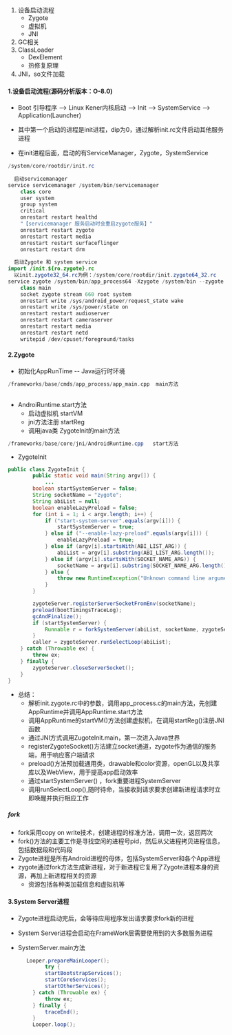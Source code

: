 1. 设备启动流程
   - Zygote
   - 虚拟机
   - JNI
2. GC相关
3. ClassLoader
   - DexElement
   - 热修复原理
4. JNI，so文件加载



#### 1.设备启动流程(源码分析版本：O-8.0)

- Boot 引导程序 --> Linux Kener内核启动 --> Init --> SystemService --> Application(Launcher)

- 其中第一个启动的进程是init进程，dip为0，通过解析init.rc文件启动其他服务进程
- 在init进程后面，启动的有ServiceManager，Zygote，SystemService

~~~java
/system/core/rootdir/init.rc
  
  启动servicemanager
service servicemanager /system/bin/servicemanager
    class core
    user system
    group system
    critical
    onrestart restart healthd
    "【servicemanager 服务启动时会重启zygote服务】"
    onrestart restart zygote
    onrestart restart media
    onrestart restart surfaceflinger
    onrestart restart drm
      
  启动Zygote 和 system service
import /init.${ro.zygote}.rc
  以init.zygote32_64.rc为例：/system/core/rootdir/init.zygote64_32.rc
service zygote /system/bin/app_process64 -Xzygote /system/bin --zygote --start-system-server --socket-name=zygote
    class main
    socket zygote stream 660 root system
    onrestart write /sys/android_power/request_state wake
    onrestart write /sys/power/state on
    onrestart restart audioserver
    onrestart restart cameraserver
    onrestart restart media
    onrestart restart netd
    writepid /dev/cpuset/foreground/tasks
~~~

#### 2.Zygote

- 初始化AppRunTime -- Java运行时环境

~~~c
/frameworks/base/cmds/app_process/app_main.cpp  main方法
  
~~~

- AndroiRuntime.start方法
  - 启动虚拟机 startVM
  - jni方法注册 startReg
  - 调用java类 ZygoteInit的main方法

~~~java
/frameworks/base/core/jni/AndroidRuntime.cpp   start方法

~~~

- ZygoteInit

```java
public class ZygoteInit {
		public static void main(String argv[]) {
    		...
        boolean startSystemServer = false;
        String socketName = "zygote";
        String abiList = null;
        boolean enableLazyPreload = false;
        for (int i = 1; i < argv.length; i++) {
            if ("start-system-server".equals(argv[i])) {
                startSystemServer = true;
            } else if ("--enable-lazy-preload".equals(argv[i])) {
                enableLazyPreload = true;
            } else if (argv[i].startsWith(ABI_LIST_ARG)) {
                abiList = argv[i].substring(ABI_LIST_ARG.length());
            } else if (argv[i].startsWith(SOCKET_NAME_ARG)) {
                socketName = argv[i].substring(SOCKET_NAME_ARG.length());
            } else {
                throw new RuntimeException("Unknown command line argument: " + argv[i]);
            }
        }

        zygoteServer.registerServerSocketFromEnv(socketName);
        preload(bootTimingsTraceLog);
        gcAndFinalize();
        if (startSystemServer) {
            Runnable r = forkSystemServer(abiList, socketName, zygoteServer);
        }
        caller = zygoteServer.runSelectLoop(abiList);
    } catch (Throwable ex) {
        throw ex;
    } finally {
        zygoteServer.closeServerSocket();
    }
}
```

- 总结：
  - 解析init.zygote.rc中的参数，调用app_process.c的main方法，先创建AppRuntime并调用AppRuntime.start方法
  - 调用AppRuntime的startVM()方法创建虚拟机，在调用startReg()注册JNI函数
  - 通过JNI方式调用ZugoteInit.main，第一次进入Java世界
  - registerZygoteSocket()方法建立socket通道，zygote作为通信的服务端，用于响应客户端请求
  - preload()方法预加载通用类，drawable和color资源，openGL以及共享库以及WebView，用于提高app启动效率
  - 通过startSystemServer() ，fork重要进程SystemServer
  - 调用runSelectLoop(),随时待命，当接收到请求要求创建新进程请求时立即唤醒并执行相应工作

##### fork

- fork采用copy on write技术，创建进程的标准方法，调用一次，返回两次
- fork()方法的主要工作是寻找空闲的进程号pid，然后从父进程拷贝进程信息，包括数据段和代码段
- Zygote进程是所有Android进程的母体，包括SystemServer和各个App进程
- zygote通过fork方法生成新进程，对于新进程它复用了Zygote进程本身的资源，再加上新进程相关的资源
  - 资源包括各种类加载信息和虚拟机等

#### 3.System Server进程

- Zygote进程启动完后，会等待应用程序发出请求要求fork新的进程
- System Server进程会启动在FrameWork层需要使用到的大多数服务进程

- SystemServer.main方法

~~~java
      Looper.prepareMainLooper();
			try {
            startBootstrapServices();
            startCoreServices();
            startOtherServices();
        } catch (Throwable ex) {
            throw ex;
        } finally {
            traceEnd();
        }
        Looper.loop();
~~~

